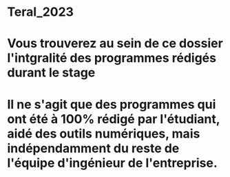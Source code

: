 # Teral_2023
# Vous trouverez au sein de ce dossier l'intgralité des programmes rédigés durant le stage
# Il ne s'agit que des programmes qui ont été à 100% rédigé par l'étudiant, aidé des outils numériques, mais indépendamment du reste de l'équipe d'ingénieur de l'entreprise. 

